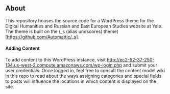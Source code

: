 ## About

This repository houses the source code for a WordPress theme for the Digital Humanities and Russian and East European Studies website at Yale. The theme is built on the (_s (alias undscores) theme)[https://github.com/Automattic/_s].

#### Adding Content

To add content to this WordPress instance, visit http://ec2-52-37-250-134.us-west-2.compute.amazonaws.com/wp-login.php and submit your user credentials. Once logged in, feel free to consult the content model wiki in this repo to read about the ways assigning categories and special fields to posts will influence the locations in which content is displayed on the site. 
